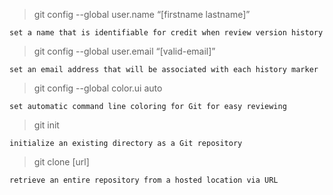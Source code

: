 >git config --global user.name “[firstname lastname]”

`set a name that is identifiable for credit when review version history`

>git config --global user.email “[valid-email]”

`set an email address that will be associated with each history marker`

>git config --global color.ui auto

`set automatic command line coloring for Git for easy reviewing`


>git init 

`initialize an existing directory as a Git repository`

>git clone [url]

`retrieve an entire repository from a hosted location via URL`